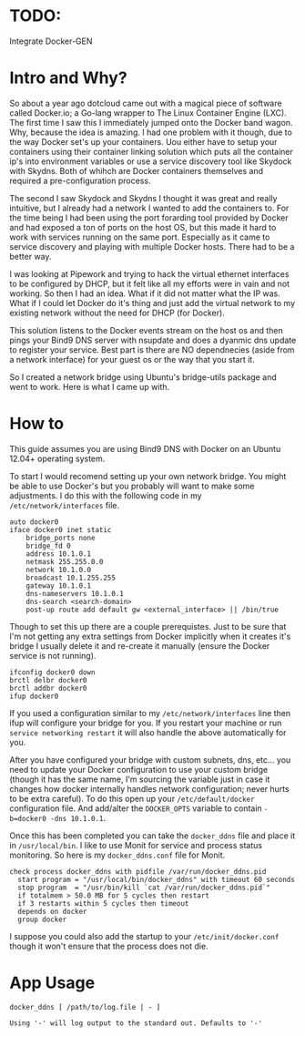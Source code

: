 # TODO:
Integrate Docker-GEN

# Intro and Why?

So about a year ago dotcloud came out with a magical piece of software called Docker.io; a Go-lang wrapper to The Linux Container Engine (LXC). The first time I saw this I immediately jumped onto the Docker band wagon. Why, because the idea is amazing. I had one problem with it though, due to the way Docker set's up your containers. Uou either have to setup your containers using their container linking solution which puts all the container ip's into environment variables or use a service discovery tool like Skydock with Skydns. Both of whihch are Docker containers themselves and required a pre-configuration process.

The second I saw Skydock and Skydns I thought it was great and really intuitive, but I already had a network I wanted to add the containers to. For the time being I had been using the port forarding tool provided by Docker and had exposed a ton of ports on the host OS, but this made it hard to work with services running on the same port. Especially as it came to service discovery and playing with multiple Docker hosts. There had to be a better way.

I was looking at Pipework and trying to hack the virtual ethernet interfaces to be configured by DHCP, but it felt like all my efforts were in vain and not working. So then I had an idea. What if it did not matter what the IP was. What if I could let Docker do it's thing and just add the virtual network to my existing network without the need for DHCP (for Docker).

This solution listens to the Docker events stream on the host os and then pings your Bind9 DNS server with nsupdate and does a dyanmic dns update to register your service. Best part is there are NO dependnecies (aside from a network interface) for your guest os or the way that you start it.

So I created a network bridge using Ubuntu's bridge-utils package and went to work. Here is what I came up with.

# How to

This guide assumes you are using Bind9 DNS with Docker on an Ubuntu 12.04+ operating system.

To start I would recomend setting up your own network bridge. You might be able to use Docker's but you probably will want to make some adjustments. I do this with the following code in my `/etc/network/interfaces` file.

```
auto docker0
iface docker0 inet static
    bridge_ports none
    bridge_fd 0
    address 10.1.0.1
    netmask 255.255.0.0
    network 10.1.0.0
    broadcast 10.1.255.255
    gateway 10.1.0.1
    dns-nameservers 10.1.0.1
    dns-search <search-domain>
    post-up route add default gw <external_interface> || /bin/true
```

Though to set this up there are a couple prerequistes. Just to be sure that I'm not getting any extra settings from Docker implicitly when it creates it's bridge I usually delete it and re-create it manually (ensure the Docker service is not running).

    ifconfig docker0 down
    brctl delbr docker0
    brctl addbr docker0
    ifup docker0
    
If you used a configuration similar to my `/etc/network/interfaces` line then ifup will configure your bridge for you. If you restart your machine or run `service networking restart` it will also handle the above automatically for you.

After you have configured your bridge with custom subnets, dns, etc... you need to update your Docker configuration to use your custom bridge (though it has the same name, I'm sourcing the variable just in case it changes how docker internally handles network configuration; never hurts to be extra careful). To do this open up your `/etc/default/docker` configuration file. And add/alter the `DOCKER_OPTS` variable to contain `-b=docker0 -dns 10.1.0.1`.

Once this has been completed you can take the `docker_ddns` file and place it in `/usr/local/bin`. I like to use Monit for service and process status monitoring. So here is my `docker_ddns.conf` file for Monit.

```
check process docker_ddns with pidfile /var/run/docker_ddns.pid
  start program = "/usr/local/bin/docker_ddns" with timeout 60 seconds
  stop program  = "/usr/bin/kill `cat /var/run/docker_ddns.pid`"
  if totalmem > 50.0 MB for 5 cycles then restart
  if 3 restarts within 5 cycles then timeout
  depends on docker
  group docker
```

I suppose you could also add the startup to your `/etc/init/docker.conf` though it won't ensure that the process does not die.

# App Usage

    docker_ddns [ /path/to/log.file | - ]
    
    Using '-' will log output to the standard out. Defaults to '-'

